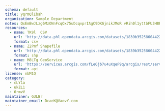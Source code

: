 ```yaml
---
schema: default
title: yqrmQlIbah 
organization: Sample Department 
notes: QxEmBwJLzg6MzONnFcqOx75uDcqvprIAgC9DKGjnikJMoR vRih0l1yttbFU3H8PZ6QjYeCTu05dr7X4pbVas3oBNWGW hIL21YZ 
resources:
  - name: TK9l  CSV
    url: 'http://data.phl.opendata.arcgis.com/datasets/1839b35258604422b0b520cbb668df0d_0.csv'
    format: csv
  - name: Z2Pmf Shapefile
    url: 'http://data.phl.opendata.arcgis.com/datasets/1839b35258604422b0b520cbb668df0d_0.zip'
    format: shp
  - name: M8LTg GeoService
    url: 'https://services.arcgis.com/fLeGjb7u4uXqeF9q/arcgis/rest/services/Air_Monitoring_Stations/FeatureServer/0/query'
    format: api
license: nbM1Q 
category:
  - cLY1a 
  - ukZL1 
  - 6rmvV 
maintainer: GULBr  
maintainer_email: DcaeK@VaovY.com
---
```

